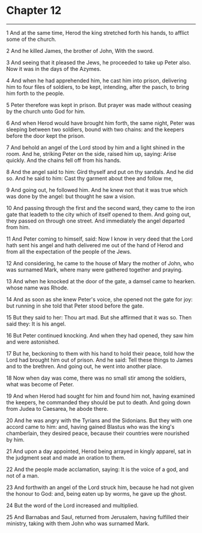 # Chapter 12

***

1 And at the same time, Herod the king stretched forth his hands, to afflict some of the church.

2 And he killed James, the brother of John, With the sword.

3 And seeing that it pleased the Jews, he proceeded to take up Peter also. Now it was in the days of the Azymes.

4 And when he had apprehended him, he cast him into prison, delivering him to four files of soldiers, to be kept, intending, after the pasch, to bring him forth to the people.

5 Peter therefore was kept in prison. But prayer was made without ceasing by the church unto God for him.

6 And when Herod would have brought him forth, the same night, Peter was sleeping between two soldiers, bound with two chains: and the keepers before the door kept the prison.

7 And behold an angel of the Lord stood by him and a light shined in the room. And he, striking Peter on the side, raised him up, saying: Arise quickly. And the chains fell off from his hands.

8 And the angel said to him: Gird thyself and put on thy sandals. And he did so. And he said to him: Cast thy garment about thee and follow me,

9 And going out, he followed him. And he knew not that it was true which was done by the angel: but thought he saw a vision.

10 And passing through the first and the second ward, they came to the iron gate that leadeth to the city which of itself opened to them. And going out, they passed on through one street. And immediately the angel departed from him.

11 And Peter coming to himself, said: Now I know in very deed that the Lord hath sent his angel and hath delivered me out of the hand of Herod and from all the expectation of the people of the Jews.

12 And considering, he came to the house of Mary the mother of John, who was surnamed Mark, where many were gathered together and praying.

13 And when he knocked at the door of the gate, a damsel came to hearken. whose name was Rhode.

14 And as soon as she knew Peter's voice, she opened not the gate for joy: but running in she told that Peter stood before the gate.

15 But they said to her: Thou art mad. But she affirmed that it was so. Then said they: It is his angel.

16 But Peter continued knocking. And when they had opened, they saw him and were astonished.

17 But he, beckoning to them with his hand to hold their peace, told how the Lord had brought him out of prison. And he said: Tell these things to James and to the brethren. And going out, he went into another place.

18 Now when day was come, there was no small stir among the soldiers, what was become of Peter.

19 And when Herod had sought for him and found him not, having examined the keepers, he commanded they should be put to death. And going down from Judea to Caesarea, he abode there.

20 And he was angry with the Tyrians and the Sidonians. But they with one accord came to him: and, having gained Blastus who was the king's chamberlain, they desired peace, because their countries were nourished by him.

21 And upon a day appointed, Herod being arrayed in kingly apparel, sat in the judgment seat and made an oration to them.

22 And the people made acclamation, saying: It is the voice of a god, and not of a man.

23 And forthwith an angel of the Lord struck him, because he had not given the honour to God: and, being eaten up by worms, he gave up the ghost.

24 But the word of the Lord increased and multiplied.

25 And Barnabas and Saul, returned from Jerusalem, having fulfilled their ministry, taking with them John who was surnamed Mark.

